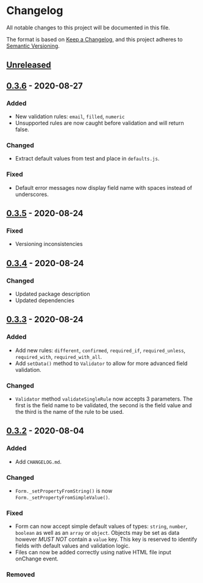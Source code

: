 # Changelog
All notable changes to this project will be documented in this file.

The format is based on [Keep a Changelog](https://keepachangelog.com/en/1.0.0/),
and this project adheres to [Semantic Versioning](https://semver.org/spec/v2.0.0.html).

## [Unreleased]

## [0.3.6] - 2020-08-27

### Added
- New validation rules: `email`, `filled`, `numeric`
- Unsupported rules are now caught before validation and will return false.

### Changed
- Extract default values from test and place in `defaults.js`.

### Fixed
- Default error messages now display field name with spaces instead of underscores.

## [0.3.5] - 2020-08-24

### Fixed
- Versioning inconsistencies

## [0.3.4] - 2020-08-24

### Changed
- Updated package description
- Updated dependencies

## [0.3.3] - 2020-08-24

### Added
- Add new rules: `different`, `confirmed`, `required_if`, `required_unless`, `required_with`, `required_with_all`.
- Add `setData()` method to `Validator` to allow for more advanced field validation.


### Changed
- `Validator` method `validateSingleRule` now accepts 3 parameters.  The first is the field name to be validated, the second is the field value and the third is the name of the rule to be used.

## [0.3.2] - 2020-08-04
### Added
- Add `CHANGELOG.md`.

### Changed
- `Form._setPropertyFromString()` is now `Form._setPropertyFromSimpleValue()`.

### Fixed
- Form can now accept simple default values of types: `string`, `number`, `boolean` as well as an `array` or `object`. Objects may be set as data however *MUST NOT* contain a `value` key. This key is reserved to identify fields with default values and validation logic.
- Files can now be added correctly using native HTML file input onChange event.

### Removed

[Unreleased]: https://github.com/lukejamesmorrison/form-js/compare/v0.3.6...HEAD
[0.3.6]: https://github.com/lukejamesmorrison/form-js/compare/v0.3.5...HEAD
[0.3.5]: https://github.com/lukejamesmorrison/form-js/compare/v0.3.5...0.3.6
[0.3.4]: https://github.com/lukejamesmorrison/form-js/compare/v0.3.4...0.3.5
[0.3.3]: https://github.com/lukejamesmorrison/form-js/compare/v0.3.3...0.3.4
[0.3.2]: https://github.com/lukejamesmorrison/form-js/compare/v0.3.2...0.3.3
[0.2.0]: https://github.com/lukejamesmorrison/form-js/compare/v0.2.0...v0.3.2
